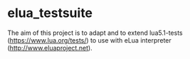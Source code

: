 # elua_testsuite
The aim of this project is to adapt and to extend lua5.1-tests (https://www.lua.org/tests/) to use with eLua interpreter (http://www.eluaproject.net).
